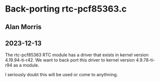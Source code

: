 # Back-porting rtc-pcf85363.c
## Alan Morris
## 2023-12-13

The rtc-pcf85363 RTC module has a driver that exists in kernel version 4.19.94-ti-r42.
We want to back port this driver to kernel version 4.9.78-ti-r94 as a module.

I seriously doubt this will be used or come to anythning.
